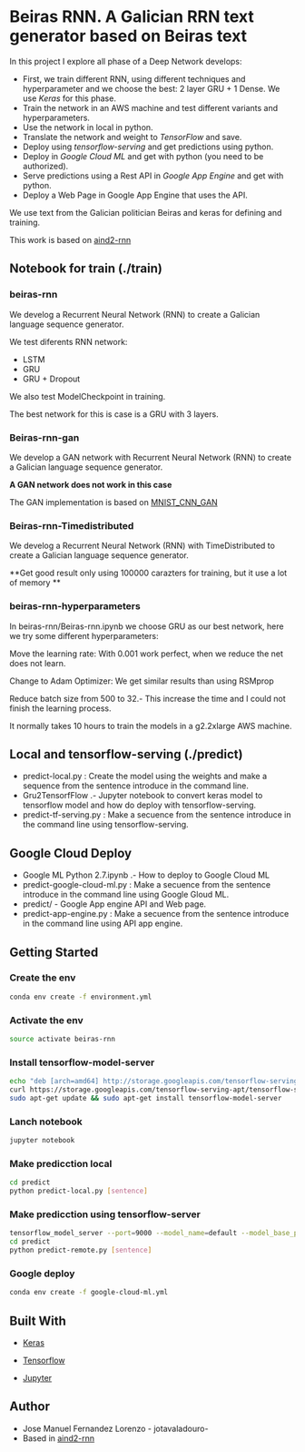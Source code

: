 # Beiras RNN. A Galician RRN text generator based on Beiras text

In this project I explore all phase of a Deep Network   develops:

*  First, we train different RNN, using different techniques and hyperparameter and we choose the best: 2 layer GRU + 1 Dense. We use *Keras* for this phase.
* Train the network in an AWS machine and test different variants and hyperparameters.
* Use the network in local in python.
* Translate the network and weight to *TensorFlow* and save.
* Deploy using *tensorflow-serving* and get predictions using python.
* Deploy in *Google Cloud ML* and get with python (you need to be authorized).
* Serve predictions using a Rest API in *Google App Engine* and get with python.
* Deploy a Web Page in Google App Engine that uses the API.

We use text from the Galician politician Beiras and keras for defining and training.

This work is based on [aind2-rnn](https://github.com/udacity/aind2-rnn/blob/master/RNN_project.ipynb)



## Notebook for train (./train)
### beiras-rnn

We develog a Recurrent Neural Network (RNN) to create a Galician language sequence generator.

We test diferents RNN network:
* LSTM
* GRU
* GRU + Dropout

We also test ModelCheckpoint in training.

The best network for this is case is a GRU with 3 layers.


### Beiras-rnn-gan
We develop a GAN network with Recurrent Neural Network (RNN) to create a Galician language sequence generator.

**A GAN network does not work in this case**

The GAN implementation is based on [MNIST_CNN_GAN](https://github.com/osh/KerasGAN/blob/master/MNIST_CNN_GAN.ipynb)

### Beiras-rnn-Timedistributed

We develog a  Recurrent Neural Network (RNN) with TimeDistributed to create a Galician language sequence generator.

**Get good result only using 100000 carazters for training, but it use a lot of memory **


###  beiras-rnn-hyperparameters

In beiras-rnn/Beiras-rnn.ipynb we choose  GRU as our best network, here we try some different hyperparameters:

Move the learning rate: With 0.001 work perfect, when we reduce the net does not learn.

Change to Adam Optimizer: We get similar results than using RSMprop

Reduce batch size from 500 to 32.- This increase the time and I could not finish the learning process.

It normally takes 10 hours to train the models in a g2.2xlarge AWS machine.

## Local and tensorflow-serving (./predict)

* predict-local.py : Create the model using the weights and make a sequence from the sentence introduce in the command line.
* Gru2TensorfFlow .- Jupyter notebook to convert keras model to tensorflow model and how do deploy with tensorflow-serving.
* predict-tf-serving.py : Make a secuence from the sentence introduce in the command line using tensorflow-serving.




## Google Cloud Deploy
* Google ML Python 2.7.ipynb .- How to deploy to Google Cloud ML
* predict-google-cloud-ml.py : Make a secuence from the sentence introduce in the command line using Google Gloud ML.
* predict/ - Google App engine API and Web page.
* predict-app-engine.py : Make a secuence from the sentence introduce in the command line using API app engine.


## Getting Started
### Create the env
```sh
conda env create -f environment.yml
```
### Activate the env
```sh
source activate beiras-rnn
```
### Install tensorflow-model-server
```sh
echo "deb [arch=amd64] http://storage.googleapis.com/tensorflow-serving-apt stable tensorflow-model-server tensorflow-model-server-universal" | sudo tee /etc/apt/sources.list.d/tensorflow-serving.list
curl https://storage.googleapis.com/tensorflow-serving-apt/tensorflow-serving.release.pub.gpg | sudo apt-key add -
sudo apt-get update && sudo apt-get install tensorflow-model-server
```

### Lanch notebook
```sh
jupyter notebook
```
### Make predicction local
```sh
cd predict
python predict-local.py [sentence]
```
### Make predicction using tensorflow-server
```sh
tensorflow_model_server --port=9000 --model_name=default --model_base_path=/home/aind2/beiras-rnn/export-tf &
cd predict
python predict-remote.py [sentence]
```
### Google deploy
```sh
conda env create -f google-cloud-ml.yml

```


## Built With
* [Keras](https://keras.io/)

* [Tensorflow](https://www.tensorflow.org/)

* [Jupyter](http://jupyter.org/)

## Author

* Jose Manuel Fernandez Lorenzo - jotavaladouro-
* Based in [aind2-rnn](https://github.com/udacity/aind2-rnn/blob/master/RNN_project.ipynb)

